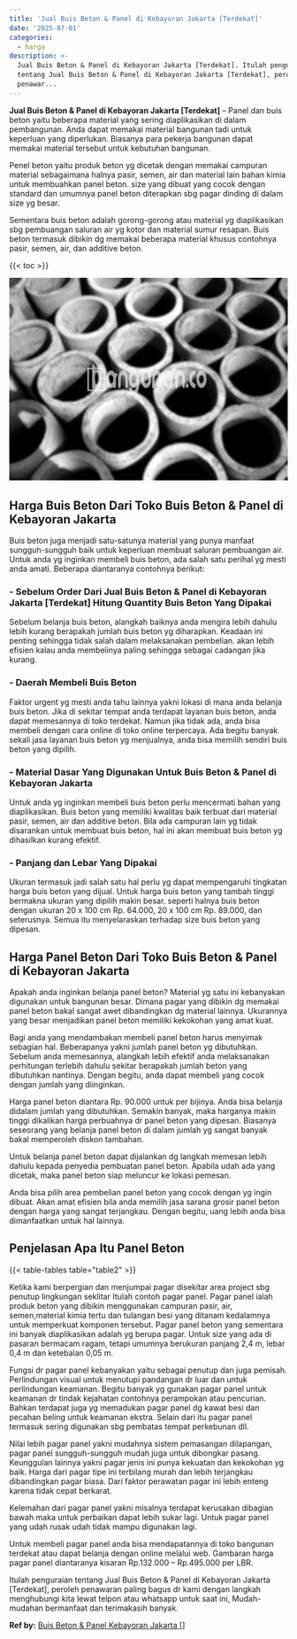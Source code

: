 ```yaml
---
title: 'Jual Buis Beton & Panel di Kebayoran Jakarta [Terdekat]'
date: '2025-07-01'
categories:
  - harga
description: >-
  Jual Buis Beton & Panel di Kebayoran Jakarta [Terdekat]. Itulah penguraian
  tentang Jual Buis Beton & Panel di Kebayoran Jakarta [Terdekat], peroleh
  penawar...
---
```


**Jual Buis Beton & Panel di Kebayoran Jakarta \[Terdekat\]** – Panel dan buis beton yaitu beberapa material yang sering diaplikasikan di dalam pembangunan. Anda dapat memakai material bangunan tadi untuk keperluan yang diperlukan. Biasanya para pekerja bangunan dapat memakai material tersebut untuk kebutuhan bangunan.

Penel beton yaitu produk beton yg dicetak dengan memakai campuran material sebagaimana halnya pasir, semen, air dan material lain bahan kimia untuk membuahkan panel beton. size yang dibuat yang cocok dengan standard dan umumnya panel beton diterapkan sbg pagar dinding di dalam size yg besar.

Sementara buis beton adalah gorong-gorong atau material yg diaplikasikan sbg pembuangan saluran air yg kotor dan material sumur resapan. Buis beton termasuk dibikin dg memakai beberapa material khusus contohnya pasir, semen, air, dan additive beton.

{{< toc >}}

![Jual Buis Beton & Panel di Kebayoran Jakarta [Terdekat]](/images/jual-panel-buis-beton-murah-10.png)

## Harga Buis Beton Dari Toko Buis Beton & Panel di Kebayoran Jakarta

Buis beton juga menjadi satu-satunya material yang punya manfaat sungguh-sungguh baik untuk keperluan membuat saluran pembuangan air. Untuk anda yg inginkan membeli buis beton, ada salah satu perihal yg mesti anda amati. Beberapa diantaranya contohnya berikut:

### \- Sebelum Order Dari Jual Buis Beton & Panel di Kebayoran Jakarta \[Terdekat\] Hitung Quantity Buis Beton Yang Dipakai

Sebelum belanja buis beton, alangkah baiknya anda mengira lebih dahulu lebih kurang berapakah jumlah buis beton yg diharapkan. Keadaan ini penting sehingga tidak salah dalam melaksanakan pembelian. akan lebih efisien kalau anda membelinya paling sehingga sebagai cadangan jika kurang.

### \- Daerah Membeli Buis Beton

Faktor urgent yg mesti anda tahu lainnya yakni lokasi di mana anda belanja buis beton. Jika di sekitar tempat anda terdapat layanan buis beton, anda dapat memesannya di toko terdekat. Namun jika tidak ada, anda bisa membeli dengan cara online di toko online terpercaya. Ada begitu banyak sekali jasa layanan buis beton yg menjualnya, anda bisa memilih sendiri buis beton yang dipilih.

### \- Material Dasar Yang Digunakan Untuk Buis Beton & Panel di Kebayoran Jakarta

Untuk anda yg inginkan membeli buis beton perlu mencermati bahan yang diaplikasikan. Buis beton yang memiliki kwalitas baik terbuat dari material pasir, semen, air dan additive beton. Bila ada campuran lain yg tidak disarankan untuk membuat buis beton, hal ini akan membuat buis beton yg dihasilkan kurang efektif.

### \- Panjang dan Lebar Yang Dipakai

Ukuran termasuk jadi salah satu hal perlu yg dapat mempengaruhi tingkatan harga buis beton yang dijual. Untuk harga buis beton yang tambah tinggi bermakna ukuran yang dipilih makin besar. seperti halnya buis beton dengan ukuran 20 x 100 cm Rp. 64.000, 20 x 100 cm Rp. 89.000, dan seterusnya. Semua itu menyelaraskan terhadap size buis beton yang dipesan.

## Harga Panel Beton Dari Toko Buis Beton & Panel di Kebayoran Jakarta

Apakah anda inginkan belanja panel beton? Material yg satu ini kebanyakan digunakan untuk bangunan besar. Dimana pagar yang dibikin dg memakai panel beton bakal sangat awet dibandingkan dg material lainnya. Ukurannya yang besar menjadikan panel beton memiliki kekokohan yang amat kuat.

Bagi anda yang mendambakan membeli panel beton harus menyimak sebagian hal. Beberapanya yakni jumlah panel beton yg dibutuhkan. Sebelum anda memesannya, alangkah lebih efektif anda melaksanakan perhitungan terlebih dahulu sekitar berapakah jumlah beton yang dibutuhkan nantinya. Dengan begitu, anda dapat membeli yang cocok dengan jumlah yang diinginkan.

Harga panel beton diantara Rp. 90.000 untuk per bijinya. Anda bisa belanja didalam jumlah yang dibutuhkan. Semakin banyak, maka harganya makin tinggi dikalikan harga perbuahnya dr panel beton yang dipesan. Biasanya seseorang yang belanja panel beton di dalam jumlah yg sangat banyak bakal memperoleh diskon tambahan.

Untuk belanja panel beton dapat dijalankan dg langkah memesan lebih dahulu kepada penyedia pembuatan panel beton. Apabila udah ada yang dicetak, maka panel beton siap meluncur ke lokasi pemesan.

Anda bisa pilih area pembelian panel beton yang cocok dengan yg ingin dibuat. Akan amat efisien bila anda memilih jasa sarana grosir panel beton dengan harga yang sangat terjangkau. Dengan begitu, uang lebih anda bisa dimanfaatkan untuk hal lainnya.

## Penjelasan Apa Itu Panel Beton

{{< table-tables table="table2" >}}

Ketika kami berpergian dan menjumpai pagar disekitar area project sbg penutup lingkungan seklitar Itulah contoh pagar panel. Pagar panel ialah produk beton yang dibikin menggunakan campuran pasir, air, semen,material kimia tertu dan tulangan besi yang ditanam kedalamnya untuk memperkuat komponen tersebut. Pagar panel beton yang sementara ini banyak diaplikasikan adalah yg berupa pagar. Untuk size yang ada di pasaran bermacam ragam, tetapi umumnya berukuran panjang 2,4 m, lebar 0,4 m dan ketebalan 0,05 m.

Fungsi dr pagar panel kebanyakan yaitu sebagai penutup dan juga pemisah. Perlindungan visual untuk menutupi pandangan dr luar dan untuk perlindungan keamanan. Begitu banyak yg gunakan pagar panel untuk keamanan dr tindak kejahatan contohnya perampokan atau pencurian. Bahkan terdapat juga yg memadukan pagar panel dg kawat besi dan pecahan beling untuk keamanan ekstra. Selain dari itu pagar panel termasuk sering digunakan sbg pembatas tempat perkebunan dll.

Nilai lebih pagar panel yakni mudahnya sistem pemasangan dilapangan, pagar panel sungguh-sungguh mudah juga untuk dibongkar pasang. Keunggulan lainnya yakni pagar jenis ini punya kekuatan dan kekokohan yg baik. Harga dari pagar tipe ini terbilang murah dan lebih terjangkau dibandingkan pagar biasa. Dari faktor perawatan pagar ini lebih enteng karena tidak cepat berkarat.

Kelemahan dari pagar panel yakni misalnya terdapat kerusakan dibagian bawah maka untuk perbaikan dapat lebih sukar lagi. Untuk pagar panel yang udah rusak udah tidak mampu digunakan lagi.

Untuk membeli pagar panel anda bisa mendapatannya di toko bangunan terdekat atau dapat belanja dengan online melalui web. Gambaran harga pagar panel diantaranya kisaran Rp.132.000 – Rp.495.000 per LBR.

Itulah penguraian tentang Jual Buis Beton & Panel di Kebayoran Jakarta \[Terdekat\], peroleh penawaran paling bagus dr kami dengan langkah menghubungi kita lewat telpon atau whatsapp untuk saat ini, Mudah-mudahan bermanfaat dan terimakasih banyak.

**Ref by:** [Buis Beton & Panel Kebayoran Jakarta []](https://id.wikipedia.org/wiki/Buis)
